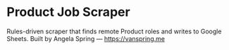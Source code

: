 # Product Job Scraper
Rules-driven scraper that finds remote Product roles and writes to Google Sheets.
Built by Angela Spring — https://vanspring.me
